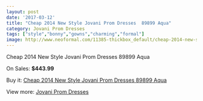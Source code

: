 ```yaml
---
layout: post
date: '2017-03-12'
title: "Cheap 2014 New Style Jovani Prom Dresses  89899 Aqua"
category: Jovani Prom Dresses
tags: ["style","bonny","gowns","charming","formal"]
image: http://www.neoformal.com/11385-thickbox_default/cheap-2014-new-style-jovani-prom-dresses-89899-aqua.jpg
---
```

Cheap 2014 New Style Jovani Prom Dresses  89899 Aqua

On Sales: **$443.99**
<a href="https://www.neoformal.com/en/jovani-prom-dresses-2014/4063-cheap-2014-new-style-jovani-prom-dresses-89899-aqua.html"><amp-img layout="responsive" width="600" height="600" src="//www.neoformal.com/11385-thickbox_default/cheap-2014-new-style-jovani-prom-dresses-89899-aqua.jpg" alt="Cheap 2014 New Style Jovani Prom Dresses  89899 Aqua 0" /></a>
<a href="https://www.neoformal.com/en/jovani-prom-dresses-2014/4063-cheap-2014-new-style-jovani-prom-dresses-89899-aqua.html"><amp-img layout="responsive" width="600" height="600" src="//www.neoformal.com/11386-thickbox_default/cheap-2014-new-style-jovani-prom-dresses-89899-aqua.jpg" alt="Cheap 2014 New Style Jovani Prom Dresses  89899 Aqua 1" /></a>

Buy it: [Cheap 2014 New Style Jovani Prom Dresses  89899 Aqua](https://www.neoformal.com/en/jovani-prom-dresses-2014/4063-cheap-2014-new-style-jovani-prom-dresses-89899-aqua.html "Cheap 2014 New Style Jovani Prom Dresses  89899 Aqua")

View more: [Jovani Prom Dresses](https://www.neoformal.com/en/53-jovani-prom-dresses-2014 "Jovani Prom Dresses")